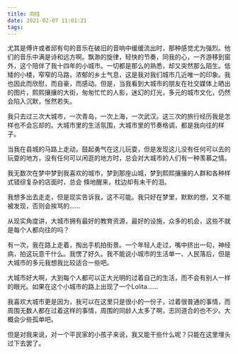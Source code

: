 ```yaml
---
title: 向往
date: 2021-02-07 11:01:21
tags:
---
```


尤其是傅许或者邱有句的音乐在破旧的音响中缓缓流出时，那种感觉尤为强烈。他们的音乐中满是诗和远方啊。飘渺的旋律，轻快的节奏，同我的心，一齐游移到窗外，这个陪伴了我十四年的小城市。一切都是那么的熟悉，却又突然那么陌生。低矮的小楼，窄窄的马路，浓郁的乡土气息，这是我对我们城市几近唯一的印象。我也因此而欣慰，而自豪，而感动。但是，当我看到大城市的朋友在社交媒体上晒出的图片，熙熙攘攘的大街，匆匆忙忙的人影，迷幻的灯光，多元的城市文化，仍然会陷入沉默，怅然若失。

我只去过三次大城市，一次青岛，一次上海，一次武汉。这三次的旅行经历我是怎样也不会忘却的。大城市里的生活氛围，大城市里的节奏格调，都是我向往的样子。

当我在县城的马路上走动，鼓起勇气在这儿玩耍，但是发现这儿没有任何可以去的玩耍的地方，没有任何可以闲逛的地方时，总会对大城市的人们有一种羡慕之情。

我无数次在梦中梦到我喜欢的城市，梦到那座山城，梦到熙熙攘攘的人群和各种样式错综复杂的店面时，总会 倏地醒来，枕边却有未干的泪。

我想多出去走走，但是现实告诉我，这不可能。我只好在梦里，默默的想，又不能被发现，否则会挨骂的……

从现实角度讲，大城市拥有最好的教育资源，最好的设施，众多的机会，这些不就是每个人都向往的吗？

有一次，我在路上走着，掏出手机拍街景。一个年轻人走过，嘴中挤出一句，神经病，拍这玩意干什么。我愣了好久。我不能说小城市的生活单一、人民落后，但是大城市的多元我想我比较适合一些吧。

大城市好大啊，大到每个人都可以正大光明的过着自己的生活，而不会有别人一样的眼光。如果在这个小城市的路上出现了一个Lolita……

我喜欢大城市更是因为，我可以在这里只是很小的一份子，过着很普通的事情，而周围无数人都在过着这样的事情，周围的同龄人太多了啊，志同道合的也不少。大概会少些孤单吧。

但是对我来说，对一个平民家的小孩子来说，我又能干些什么呢？只能在这里埋头过下去罢了。
